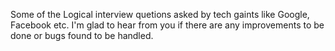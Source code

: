 Some of the Logical interview quetions asked by tech gaints like Google, Facebook etc.
I'm glad to hear from you if there are any improvements to be done or bugs found to be handled.
